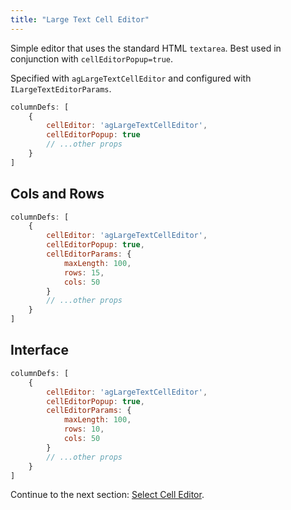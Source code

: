 ```yaml
---
title: "Large Text Cell Editor"
---
```


Simple editor that uses the standard HTML `textarea`. Best used in conjunction with `cellEditorPopup=true`.

Specified with `agLargeTextCellEditor` and configured with `ILargeTextEditorParams`.

```js
columnDefs: [
    {
        cellEditor: 'agLargeTextCellEditor',
        cellEditorPopup: true
        // ...other props
    }
]
```

<grid-example title='Large Text Editor' name='large-text-editor' type='generated' options='{ "modules": ["clientside"] }'></grid-example>

## Cols and Rows

```js
columnDefs: [
    {
        cellEditor: 'agLargeTextCellEditor',
        cellEditorPopup: true,
        cellEditorParams: {
            maxLength: 100,
            rows: 15,
            cols: 50
        }
        // ...other props
    }
]
```

<grid-example title='Large Text Editor Cols and Rows' name='large-text-editor-cols-rows' type='generated' options='{ "modules": ["clientside"] }'></grid-example>


## Interface

<interface-documentation interfaceName='ILargeTextEditorParams' names='["maxLength","rows","cols"]'></interface-documentation>

```js
columnDefs: [
    {
        cellEditor: 'agLargeTextCellEditor',
        cellEditorPopup: true,
        cellEditorParams: {
            maxLength: 100,
            rows: 10,
            cols: 50
        }
        // ...other props
    }
]
``````

Continue to the next section: [Select Cell Editor](../provided-cell-editors-select/).